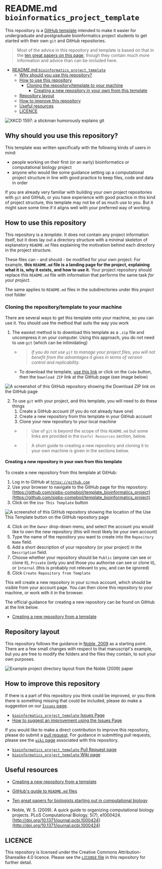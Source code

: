 # README.md `bioinformatics_project_template`

This repository is a [GitHub template](https://docs.github.com/en/repositories/creating-and-managing-repositories/creating-a-template-repository) intended to make it easier for undergraduate and postgraduate bioinformatics project students to get started with their own `git` and GitHub repositories.

> Most of the advice in this repository and template is based on that in the [ten great papers on this page](https://widdowquinn.github.io/ten_great_papers/), though they contain much more information and advice than can be included here.

<!-- TOC -->

- [README.md `bioinformatics_project_template`](#readmemd-bioinformatics_project_template)
  - [Why should you use this repository?](#why-should-you-use-this-repository)
  - [How to use this repository](#how-to-use-this-repository)
    - [Cloning the repository/template to your machine](#cloning-the-repositorytemplate-to-your-machine)
      - [Creating a new repository in your own from this template](#creating-a-new-repository-in-your-own-from-this-template)
  - [Repository layout](#repository-layout)
  - [How to improve this repository](#how-to-improve-this-repository)
  - [Useful resources](#useful-resources)
  - [LICENCE](#licence)

<!-- /TOC -->

![XKCD 1597: a stickman humorously explains `git`](https://imgs.xkcd.com/comics/git.png "XKCD 1597: Git")

## Why should you use this repository?

This template was written specifically with the following kinds of users in mind:

- people working on their first (or an early) bioinformatics or computational biology project
- anyone who would like some guidance setting up a computational project structure in line with good practice to keep files, code and data in order

If you are already very familiar with building your own project repositories with `git` and GitHub, or you have experience with good practice in this kind of project structure, this template may not be of as much use to you. But it might save some time if it aligns well with your preferred way of working.

## How to use this repository

This repository is a _template_. It does not contain any project information itself, but it does lay out a directory structure with a minimal skeleton of explanatory `README.md` files explaining the motivation behind each directory in the project structure.

These files can - and should - be modified for your own project. For example, **this `README.md` file is a landing page for the project, explaining what it is, why it exists, and how to use it.** Your project repository should replace this `README.md` file with information that performs the same task _for your project_.

The same applies to `README.md` files in the subdirectories under this _project root_ folder

### Cloning the repository/template to your machine

There are several ways to get this template onto your machine, so you can use it. You should use the method that suits the way you work 

1. The easiest method is to download this template as a `.zip` file and uncompress it on your computer. Using this approach, you do not need to use `git` (which can be intimidating)
    - > _If you do not use `git` to manage your project files, you will not benefit from the advantages it gives in terms of version control and replicability._
    - To download the template, [use this link](https://github.com/sipbs-compbiol/template_bioinformatics_project/archive/refs/heads/master.zip) or click on the `Code` button, then the `Download ZIP` link at the GitHub page (see image below)

![A screenshot of this GitHub repository showing the Download ZIP link on the GitHub page](./assets/images/download_zip_link.png "Download ZIP link on the GitHub page")

2. To use `git` with your project, and this template, you will need to do these things
   1. Create a GitHub account (if you do not already have one)
   2. Create a new repository from this template in your GitHub account
   3. Clone your new repository to your local machine
   - > Use of `git` is beyond the scope of this `README.md` but some links are provided in the `Useful Resources` section, below.
   - > A short guide to creating a new repository and cloning it to your own machine is given in the sections below.

#### Creating a new repository in your own from this template

To create a new repository from this template at GitHub:

1. Log in to GitHub at [`https://github.com`](https://github.com)
2. Use your browser to navigate to the GitHub page for this repository: [https://github.com/sipbs-compbiol/template_bioinformatics_project](https://github.com/sipbs-compbiol/template_bioinformatics_project)
3. Click on the `Use This Template` button

![A screenshot of this GitHub repository showing the location of the `Use This Template` button on the GitHub repository page](./assets/images/use_this_template_button.png "Location of the `Use This Template` button on the GitHub repository page")

4. Click on the `Owner` drop-down menu, and select the account you would like to own the new repository (this will most likely be your own account)
5. Type the name of the repository you want to create into the `Repository Name` field.
6. Add a short description of your repository (or your project) in the `Description` field.
7. Choose whether your repository should be `Public` (anyone can see or clone it), `Private` (only you and those you authorise can see or clone it), or `Internal` (this is probably not relevant to you, and can be ignored)
8. Click `Create Repository from Template`

This will create a new repository in your `GitHub` account, which should be visible from your account page. You can then clone this repository to your machine, or work with it in the browser.

The official guidance for creating a new repository can be found on GitHub at the link below.

- [Creating a new repository from a template](https://docs.github.com/en/repositories/creating-and-managing-repositories/creating-a-repository-from-a-template)


## Repository layout

This repository follows the guidance in [Noble, 2009](https://doi.org/10.1371/journal.pcbi.1000424) as a starting point. There are a few small changes with respect to that manuscript's example, but you are free to modify the folders and the files they contain, to suit your own purposes.

![Example project directory layout from the Noble (2009) paper](./assets/images/noble_2009_fig1.png "Example project layout from Noble (2009) paper")

## How to improve this repository

If there is a part of this repository you think could be improved, or you think there is something missing that could be included, please do make a suggestion on our [`Issues` page](https://github.com/sipbs-compbiol/template_bioinformatics_project/issues).

- [`bioinformatics_project_template` Issues Page](https://github.com/sipbs-compbiol/template_bioinformatics_project/issues)
- [How to suggest an improvement using the Issues Page](https://github.com/sipbs-compbiol/template_bioinformatics_project/wiki/How-to-suggest-an-improvement-using-the-Issues-page)

If you would like to make a direct contribution to improve this repository, please do submit a [pull request](https://github.com/sipbs-compbiol/template_bioinformatics_project/pulls). For guidance in submitting pull requests, please see the [`wiki` page](https://github.com/sipbs-compbiol/template_bioinformatics_project/wiki) associated with this repository.

- [`bioinformatics_project_template` Pull Request page](https://github.com/sipbs-compbiol/template_bioinformatics_project/pulls)
- [`bioinformatics_project_template` Wiki page](https://github.com/sipbs-compbiol/template_bioinformatics_project/wiki)

## Useful resources

- [Creating a new repository from a template](https://docs.github.com/en/repositories/creating-and-managing-repositories/creating-a-repository-from-a-template)
- [GitHub's guide to `README.md` files](https://docs.github.com/en/repositories/managing-your-repositorys-settings-and-features/customizing-your-repository/about-readmes)

- [Ten great papers for biologists starting out in computational biology](https://widdowquinn.github.io/ten_great_papers/)

- Noble, W. S. (2009). A quick guide to organizing computational biology projects. PLoS Computational Biology, 5(7), e1000424. [http://doi.org/10.1371/journal.pcbi.1000424](http://doi.org/10.1371/journal.pcbi.1000424)

## LICENCE

This repository is licensed under the Creative Commons Attribution-Sharealike 4.0 licence. Please see the [`LICENSE` file]([./LICENSE](https://github.com/sipbs-compbiol/template_bioinformatics_project/blob/master/LICENSE)) in this repository for further detail.
